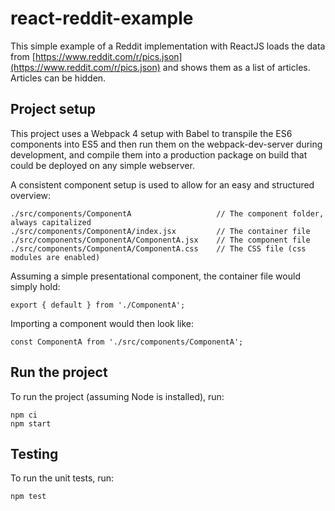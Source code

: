 # react-reddit-example
This simple example of a Reddit implementation with ReactJS loads the data from [https://www.reddit.com/r/pics.json](https://www.reddit.com/r/pics.json) and shows them as a list of articles. Articles can be hidden.

## Project setup
This project uses a Webpack 4 setup with Babel to transpile the ES6 components into ES5 and then run them on the webpack-dev-server during development, and compile them into a production package on build that could be deployed on any simple webserver.

A consistent component setup is used to allow for an easy and structured overview:
```
./src/components/ComponentA                   // The component folder, always capitalized
./src/components/ComponentA/index.jsx         // The container file
./src/components/ComponentA/ComponentA.jsx    // The component file
./src/components/ComponentA/ComponentA.css    // The CSS file (css modules are enabled)
```

Assuming a simple presentational component, the container file would simply hold:
```
export { default } from './ComponentA';
```

Importing a component would then look like:
```
const ComponentA from './src/components/ComponentA';
```

## Run the project
To run the project (assuming Node is installed), run:
```
npm ci
npm start
```

## Testing
To run the unit tests, run:
```
npm test
```
